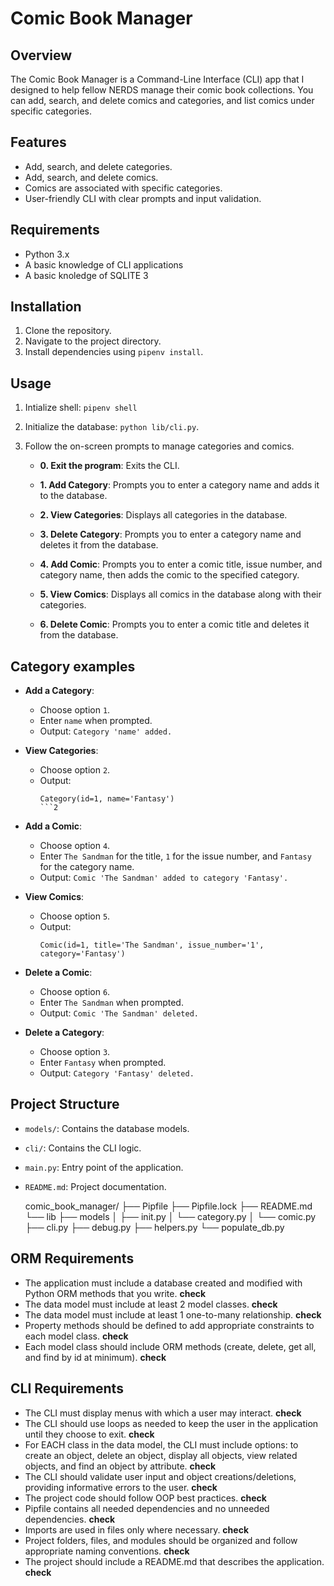 # Comic Book Manager

## Overview

The Comic Book Manager is a Command-Line Interface (CLI) app that I designed to help fellow NERDS manage their comic book collections. You can add, search, and delete comics and categories, and list comics under specific categories.

## Features

- Add, search, and delete categories.
- Add, search, and delete comics.
- Comics are associated with specific categories.
- User-friendly CLI with clear prompts and input validation.

## Requirements

- Python 3.x
- A basic knowledge of CLI applications
- A basic knoledge of SQLITE 3

## Installation

1. Clone the repository.
2. Navigate to the project directory.
3. Install dependencies using `pipenv install`.

## Usage

1. Intialize shell: `pipenv shell`
2. Initialize the database: `python lib/cli.py`.
3. Follow the on-screen prompts to manage categories and comics.

   - **0. Exit the program**: Exits the CLI.
    - **1. Add Category**: Prompts you to enter a category name and adds it to the database.
    - **2. View Categories**: Displays all categories in the database.
    - **3. Delete Category**: Prompts you to enter a category name and deletes it from the database.
    - **4. Add Comic**: Prompts you to enter a comic title, issue number, and category name, then adds the comic to         the specified category.   

    - **5. View Comics**: Displays all comics in the database along with their categories.
    - **6. Delete Comic**: Prompts you to enter a comic title and deletes it from the database.

## Category examples

- **Add a Category**:
  - Choose option `1`.
  - Enter `name` when prompted.
  - Output: `Category 'name' added.`

- **View Categories**:
  - Choose option `2`.
  - Output: 
    ```
    Category(id=1, name='Fantasy')
    ```2

- **Add a Comic**:
  - Choose option `4`.
  - Enter `The Sandman` for the title, `1` for the issue number, and `Fantasy` for the category name.
  - Output: `Comic 'The Sandman' added to category 'Fantasy'.`

- **View Comics**:
  - Choose option `5`.
  - Output:
    ```
    Comic(id=1, title='The Sandman', issue_number='1', category='Fantasy')
    ```

- **Delete a Comic**:
  - Choose option `6`.
  - Enter `The Sandman` when prompted.
  - Output: `Comic 'The Sandman' deleted.`

- **Delete a Category**:
  - Choose option `3`.
  - Enter `Fantasy` when prompted.
  - Output: `Category 'Fantasy' deleted.`

## Project Structure

- `models/`: Contains the database models.
- `cli/`: Contains the CLI logic.
- `main.py`: Entry point of the application.
- `README.md`: Project documentation.

    comic_book_manager/
    ├── Pipfile
    ├── Pipfile.lock
    ├── README.md
    └── lib
    ├── models
    │ ├── init.py
    │ └── category.py
    │ └── comic.py
    ├── cli.py
    ├── debug.py
    ├── helpers.py
    └── populate_db.py


## ORM Requirements


- The application must include a database created and modified with Python ORM methods that you write.
    **check**
- The data model must include at least 2 model classes.
    **check**
- The data model must include at least 1 one-to-many relationship.
    **check**
- Property methods should be defined to add appropriate constraints to each model class.
    **check**
- Each model class should include ORM methods (create, delete, get all, and find by id at minimum).
    **check**

## CLI Requirements


- The CLI must display menus with which a user may interact.
    **check**
- The CLI should use loops as needed to keep the user in the application until they choose to exit.
    **check**
- For EACH class in the data model, the CLI must include options: to create an object, delete an object, display all objects, view related objects, and find an object by attribute.
    **check**
- The CLI should validate user input and object creations/deletions, providing informative errors to the user.
    **check**
- The project code should follow OOP best practices.
    **check**
- Pipfile contains all needed dependencies and no unneeded dependencies.
    **check**
- Imports are used in files only where necessary.
    **check**
- Project folders, files, and modules should be organized and follow appropriate naming conventions.
    **check**
- The project should include a README.md that describes the application.
    **check**